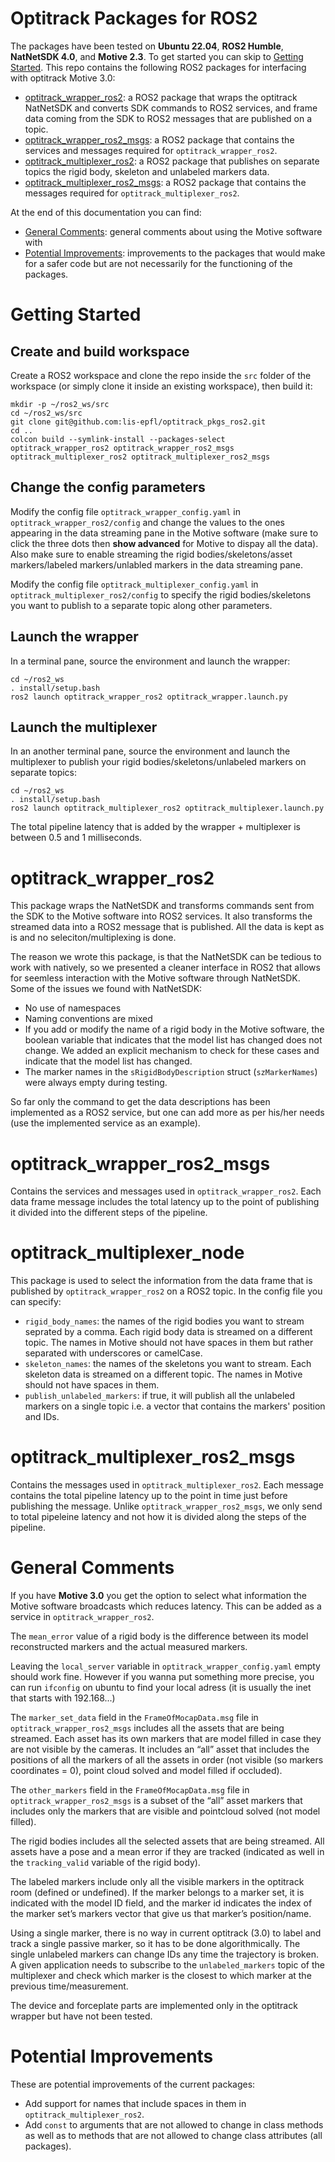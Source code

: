 # Optitrack Packages for ROS2
The packages have been tested on **Ubuntu 22.04**, **ROS2 Humble**, **NatNetSDK 4.0**, and **Motive 2.3**.
To get started you can skip to [Getting Started](#Getting-Started). This repo contains the following ROS2 packages for interfacing with optitrack Motive 3.0:
* [optitrack_wrapper_ros2](#optitrack_wrapper_ros2): a ROS2 package that wraps the optitrack NatNetSDK and converts SDK commands to ROS2 services, and frame data coming from the SDK to ROS2 messages that are published on a topic.
* [optitrack_wrapper_ros2_msgs](#optitrack_wrapper_ros2_msgs): a ROS2 package that contains the services and messages required for `optitrack_wrapper_ros2`.
* [optitrack_multiplexer_ros2](#optitrack_multiplexer_ros2): a ROS2 package that publishes on separate topics the rigid body, skeleton and unlabeled markers data.
* [optitrack_multiplexer_ros2_msgs](#optitrack_multiplexer_ros2_msgs): a ROS2 package that contains the messages required for `optitrack_multiplexer_ros2`.

At the end of this documentation you can find:
* [General Comments](#General-Comments): general comments about using the Motive software with 
* [Potential Improvements](#Potential-Improvements): improvements to the packages that would make for a safer code but are not necessarily for the functioning of the packages.

# Getting Started
## Create and build workspace
Create a ROS2 workspace and clone the repo inside the `src` folder of the workspace (or simply clone it inside an existing workspace), then build it: 
``` shell script
mkdir -p ~/ros2_ws/src
cd ~/ros2_ws/src
git clone git@github.com:lis-epfl/optitrack_pkgs_ros2.git
cd ..
colcon build --symlink-install --packages-select optitrack_wrapper_ros2 optitrack_wrapper_ros2_msgs optitrack_multiplexer_ros2 optitrack_multiplexer_ros2_msgs
```

## Change the config parameters
Modify the config file `optitrack_wrapper_config.yaml` in `optitrack_wrapper_ros2/config` and change the values to the ones appearing in the data streaming pane in the Motive software (make sure to click the three dots then **show advanced** for Motive to dispay all the data). Also make sure to enable streaming the rigid bodies/skeletons/asset markers/labeled markers/unlabled markers in the data streaming pane.


Modify the config file `optitrack_multiplexer_config.yaml` in `optitrack_multiplexer_ros2/config` to specify the rigid bodies/skeletons you want to publish to a separate topic along other parameters.

## Launch the wrapper
In a terminal pane, source the environment and launch the wrapper:
``` shell script
cd ~/ros2_ws
. install/setup.bash
ros2 launch optitrack_wrapper_ros2 optitrack_wrapper.launch.py
```

## Launch the multiplexer
In an another terminal pane, source the environment and launch the multiplexer to publish your rigid bodies/skeletons/unlabeled markers on separate topics:
``` shell script
cd ~/ros2_ws
. install/setup.bash
ros2 launch optitrack_multiplexer_ros2 optitrack_multiplexer.launch.py
```

The total pipeline latency that is added by the wrapper + multiplexer is between 0.5 and 1 milliseconds.

# optitrack_wrapper_ros2
This package wraps the NatNetSDK and transforms commands sent from the SDK to the Motive software into ROS2 services. It also transforms the streamed data into a ROS2 message that is published. All the data is kept as is and no seleciton/multiplexing is done.

The reason we wrote this package, is that the NatNetSDK can be tedious to work with natively, so we presented a cleaner interface in ROS2 that allows for seemless interaction with the Motive software through NatNetSDK. Some of the issues we found with NatNetSDK:
* No use of namespaces
* Naming conventions are mixed
* If you add or modify the name of a rigid body in the Motive software, the boolean variable that indicates that the model list has changed does not change. We added an explicit mechanism to check for these cases and indicate that the model list has changed.
* The marker names in the `sRigidBodyDescription` struct (`szMarkerNames`) were always empty during testing.

So far only the command to get the data descriptions has been implemented as a ROS2 service, but one can add more as per his/her needs (use the implemented service as an example).

# optitrack_wrapper_ros2_msgs
Contains the services and messages used in `optitrack_wrapper_ros2`. Each data frame message includes the total latency up to the point of publishing it divided into the different steps of the pipeline.

# optitrack_multiplexer_node
This package is used to select the information from the data frame that is published by `optitrack_wrapper_ros2` on a ROS2 topic. In the config file you can specify:
* `rigid_body_names`: the names of the rigid bodies you want to stream seprated by a comma. Each rigid body data is streamed on a different topic. The names in Motive should not have spaces in them but rather separated with underscores or camelCase.
* `skeleton_names`: the names of the skeletons you want to stream. Each skeleton data is streamed on a different topic. The names in Motive should not have spaces in them.
* `publish_unlabeled_markers`: if true, it will publish all the unlabeled markers on a single topic i.e. a vector that contains the markers' position and IDs.

# optitrack_multiplexer_ros2_msgs
Contains the messages used in `optitrack_multiplexer_ros2`. Each message contains the total pipeline latency up to the point in time just before publishing the message. Unlike `optitrack_wrapper_ros2_msgs`, we only send to total pipeleine latency and not how it is divided along the steps of the pipeline. 

# General Comments
If you have **Motive 3.0** you get the option to select what information the Motive software broadcasts which reduces latency. This can be added as a service in `optitrack_wrapper_ros2`. 

The `mean_error` value of a rigid body is the difference between its model reconstructed markers and the actual measured markers.

Leaving the `local_server` variable in `optitrack_wrapper_config.yaml` empty should work fine. However if you wanna put something more precise, you can run `ifconfig` on ubuntu to find your local adress (it is usually the inet that starts with 192.168...)

The `marker_set_data` field in the `FrameOfMocapData.msg` file in `optitrack_wrapper_ros2_msgs` includes all the assets that are being streamed. Each asset has its own markers that are model filled in case they are not visible by the cameras. It includes an “all” asset that includes the positions of all the markers of all the assets in order (not visible (so markers coordinates = 0), point cloud solved and model filled if occluded).


The `other_markers` field in the `FrameOfMocapData.msg` file in `optitrack_wrapper_ros2_msgs` is a subset of the “all” asset markers that includes only the markers that are visible and pointcloud solved (not model filled).

The rigid bodies includes all the selected assets that are being streamed. All assets have a pose and a mean error if they are tracked (indicated as well in the `tracking_valid` variable of the rigid body).

The labeled markers include only all the visible markers in the optitrack room (defined or undefined). If the marker belongs to a marker set, it is indicated with the model ID field, and the marker id indicates the index of the marker set’s markers vector that give us that marker’s position/name.

Using a single marker, there is no way in current optitrack (3.0) to label and track a single passive marker, so it has to be done algorithmically. The single unlabeled markers can change IDs any time the trajectory is broken. A given application needs to subscribe to the `unlabeled_markers` topic of the multiplexer and check which marker is the closest to which marker at the previous time/measurement.

The device and forceplate parts are implemented only in the optitrack wrapper but have not been tested.

# Potential Improvements
These are potential improvements of the current packages:
* Add support for names that include spaces in them in `optitrack_multiplexer_ros2`.
* Add `const` to arguments that are not allowed to change in class methods as well as to methods that are not allowed to change class attributes (all packages).
